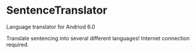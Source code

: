 # SentenceTranslator
Language translator for Andriod 6.0

Translate sentencing into several different languages!
Internet connection required.
